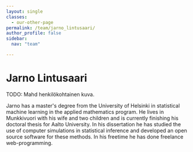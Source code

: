 ```yaml
---
layout: single
classes:
  - our-other-page
permalink: /team/jarno_lintusaari/
author_profile: false
sidebar:
  nav: "team"

---
```



# Jarno Lintusaari

TODO: Mahd henkilökohtainen kuva.

Jarno has a master's degree from the University of Helsinki in statistical machine learning in the applied mathematics program. He lives in Munkkivuori with his wife and two children and is currently finishing his doctoral thesis for Aalto University. In his dissertation he has studied the use of computer simulations in statistical inference and developed an open source software for these methods. In his freetime he has done freelance web-programming.
